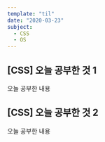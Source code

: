 ```yaml
---
template: "til"
date: "2020-03-23"
subject:
  - CSS
  - OS
---
```


## [CSS] 오늘 공부한 것 1
오늘 공부한 내용

## [CSS] 오늘 공부한 것 2
오늘 공부한 내용
